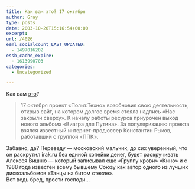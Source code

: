 ```yaml
---
title: Как вам это? 17 октября
author: Gray
type: posts
date: 2003-10-20T15:16:54+00:00
excerpt:
url: /4026
esml_socialcount_LAST_UPDATED:
  - 1497016202
essb_cache_expire:
  - 1613990703
categories:
  - Uncategorized

---
```








Как вам <a href="http://webinform.ru/facts/140.html" target="_blank">это</a>?

> 17 октября проект &laquo;Полит.Техно&raquo; возобновил свою деятельность, открыв сайт, на котором долгое время стояла надпись &laquo;Нас закрыли сверху&raquo;. К началу работы ресурса приурочен выход нового альбома &laquo;Виагра для Путина&raquo;. За популяризацию проекта взялся известный интернет-продюссер Константин Рыков, работавший с группой &laquo;ППК&raquo;.

Забавно, да? Переведу &#8212; московский мальчик, до сих уверенный, что он раскрутил irak.ru без единой копейки денег, будет раскручивать Алексея Вишню &#8212; который записывал еще &#171;Группу крови&#187; &#171;Кино&#187; и с 1988 года известен всему бывшему Союзу как автор одного из лучших дискоальбомов &#171;Танцы на битом стекле&#187;.  
Вот ведь бред, прости господи&#8230;